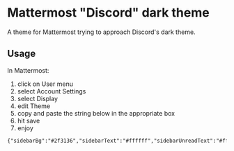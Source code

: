 # Mattermost "Discord" dark theme
A theme for Mattermost trying to approach Discord's dark theme.

## Usage
In Mattermost:
1. click on User menu
1. select Account Settings
1. select Display
1. edit Theme
1. copy and paste the string below in the appropriate box
1. hit save
1. enjoy

```
{"sidebarBg":"#2f3136","sidebarText":"#ffffff","sidebarUnreadText":"#ffffff","sidebarTextHoverBg":"#302e30","sidebarTextActiveBorder":"#196caf","sidebarTextActiveColor":"#ffffff","sidebarHeaderBg":"#1e2124","sidebarHeaderTextColor":"#ffffff","onlineIndicator":"#7ebd4d","awayIndicator":"#c1b966","mentionBj":"#01a2e7","mentionColor":"#ffffff","centerChannelBg":"#36393e","centerChannelColor":"#dddddd","newMessageSeparator":"#cc2d83","linkColor":"#0d93ff","buttonBg":"#0177e7","buttonColor":"#ffffff","errorTextColor":"#ff0400","mentionHighlightBg":"#4a4539","mentionHighlightLink":"#7289da","codeTheme":"monokai"}
```